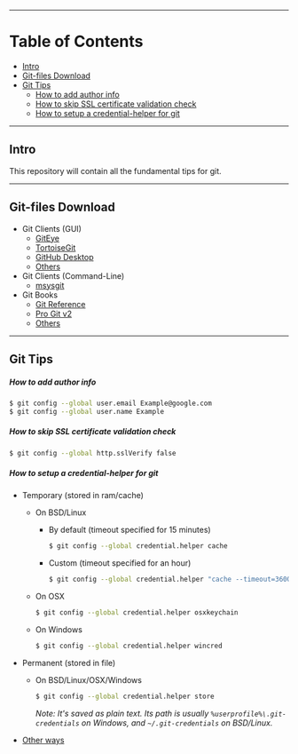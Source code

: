 
---
# Table of Contents
* [Intro](#intro)
* [Git-files Download](#git-files-download)
* [Git Tips](#git-tips)
    * [How to add author info](how-to-add-author-info)
    * [How to skip SSL certificate validation check](how-to-skip-ssl-certificate-validation-check)
    * [How to setup a credential-helper for git](how-to-setup-a-credential-helper-for-git)

---
## Intro
This repository will contain all the fundamental tips for git.

---
## Git-files Download
* Git Clients (GUI)
    * [GitEye](http://www.collab.net/downloads/giteye)
    * [TortoiseGit](https://tortoisegit.org/download/)
    * [GitHub Desktop](https://desktop.github.com/)
    * [Others](http://git-scm.com/downloads/guis)
* Git Clients (Command-Line)
    * [msysgit](http://git-scm.com/downloads)
* Git Books
    * [Git Reference](http://git-scm.com/docs)
    * [Pro Git v2](http://git-scm.com/book/en/v2)
    * [Others](http://git-scm.com/doc/ext)

---
## Git Tips

##### How to add author info

```sh
$ git config --global user.email Example@google.com
$ git config --global user.name Example
```

##### How to skip SSL certificate validation check

```sh
$ git config --global http.sslVerify false
```

##### How to setup a credential-helper for git

* Temporary (stored in ram/cache)
    * On BSD/Linux

        * By default (timeout specified for 15 minutes)
          ```sh
          $ git config --global credential.helper cache
          ```

        * Custom (timeout specified for an hour)
          ```sh
          $ git config --global credential.helper "cache --timeout=3600"
          ```

    * On OSX

      ```sh
      $ git config --global credential.helper osxkeychain
      ```

    * On Windows

      ```sh
      $ git config --global credential.helper wincred
      ```

* Permanent (stored in file)
    * On BSD/Linux/OSX/Windows
      ```sh
      $ git config --global credential.helper store
      ```

      _Note: It's saved as plain text. Its path is usually `%userprofile%\.git-credentials` on Windows, and `~/.git-credentials` on BSD/Linux._

* [Other ways](http://stackoverflow.com/questions/5343068)

